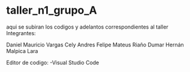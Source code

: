 # taller_n1_grupo_A
aqui se subiran los codigos y adelantos correspondientes al taller
Integrantes:

Daniel Mauricio Vargas Cely 
Andres Felipe Mateus Riaño 
Dumar Hernán Malpica Lara

Editor de codigo:
-Visual Studio Code
